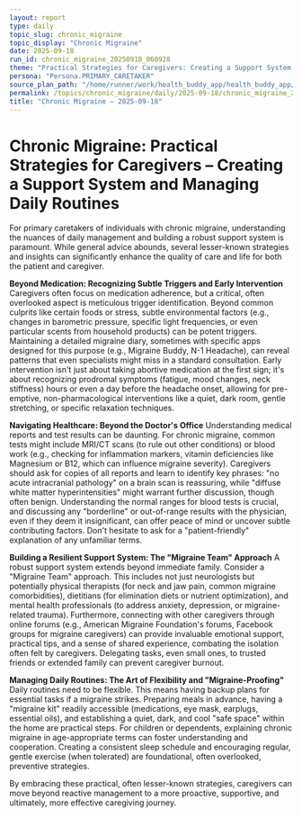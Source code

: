 ```yaml
---
layout: report
type: daily
topic_slug: chronic_migraine
topic_display: "Chronic Migraine"
date: 2025-09-18
run_id: chronic_migraine_20250918_060928
theme: "Practical Strategies for Caregivers: Creating a Support System and Managing Daily Routines"
persona: "Persona.PRIMARY_CARETAKER"
source_plan_path: "/home/runner/work/health_buddy_app/health_buddy_app/.results/chronic_migraine/weekly_plan/2025-09-15/plan.json"
permalink: /topics/chronic_migraine/daily/2025-09-18/chronic_migraine_20250918_060928/
title: "Chronic Migraine — 2025-09-18"
---
```


# Chronic Migraine: Practical Strategies for Caregivers – Creating a Support System and Managing Daily Routines

For primary caretakers of individuals with chronic migraine, understanding the nuances of daily management and building a robust support system is paramount. While general advice abounds, several lesser-known strategies and insights can significantly enhance the quality of care and life for both the patient and caregiver.

**Beyond Medication: Recognizing Subtle Triggers and Early Intervention**
Caregivers often focus on medication adherence, but a critical, often overlooked aspect is meticulous trigger identification. Beyond common culprits like certain foods or stress, subtle environmental factors (e.g., changes in barometric pressure, specific light frequencies, or even particular scents from household products) can be potent triggers. Maintaining a detailed migraine diary, sometimes with specific apps designed for this purpose (e.g., Migraine Buddy, N-1 Headache), can reveal patterns that even specialists might miss in a standard consultation. Early intervention isn't just about taking abortive medication at the first sign; it's about recognizing prodromal symptoms (fatigue, mood changes, neck stiffness) hours or even a day before the headache onset, allowing for pre-emptive, non-pharmacological interventions like a quiet, dark room, gentle stretching, or specific relaxation techniques.

**Navigating Healthcare: Beyond the Doctor's Office**
Understanding medical reports and test results can be daunting. For chronic migraine, common tests might include MRI/CT scans (to rule out other conditions) or blood work (e.g., checking for inflammation markers, vitamin deficiencies like Magnesium or B12, which can influence migraine severity). Caregivers should ask for copies of all reports and learn to identify key phrases: "no acute intracranial pathology" on a brain scan is reassuring, while "diffuse white matter hyperintensities" might warrant further discussion, though often benign. Understanding the normal ranges for blood tests is crucial, and discussing any "borderline" or out-of-range results with the physician, even if they deem it insignificant, can offer peace of mind or uncover subtle contributing factors. Don't hesitate to ask for a "patient-friendly" explanation of any unfamiliar terms.

**Building a Resilient Support System: The "Migraine Team" Approach**
A robust support system extends beyond immediate family. Consider a "Migraine Team" approach. This includes not just neurologists but potentially physical therapists (for neck and jaw pain, common migraine comorbidities), dietitians (for elimination diets or nutrient optimization), and mental health professionals (to address anxiety, depression, or migraine-related trauma). Furthermore, connecting with other caregivers through online forums (e.g., American Migraine Foundation's forums, Facebook groups for migraine caregivers) can provide invaluable emotional support, practical tips, and a sense of shared experience, combating the isolation often felt by caregivers. Delegating tasks, even small ones, to trusted friends or extended family can prevent caregiver burnout.

**Managing Daily Routines: The Art of Flexibility and "Migraine-Proofing"**
Daily routines need to be flexible. This means having backup plans for essential tasks if a migraine strikes. Preparing meals in advance, having a "migraine kit" readily accessible (medications, eye mask, earplugs, essential oils), and establishing a quiet, dark, and cool "safe space" within the home are practical steps. For children or dependents, explaining chronic migraine in age-appropriate terms can foster understanding and cooperation. Creating a consistent sleep schedule and encouraging regular, gentle exercise (when tolerated) are foundational, often overlooked, preventive strategies.

By embracing these practical, often lesser-known strategies, caregivers can move beyond reactive management to a more proactive, supportive, and ultimately, more effective caregiving journey.
